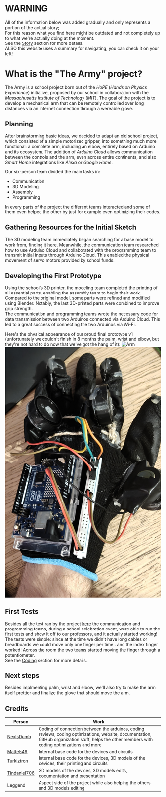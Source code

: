 # WARNING
All of the information below was added gradually and only represents a portion of the actual story;<br>
For this reason what you find here might be outdated and not completely up to what we're actually doing at the moment.<br>
See the [Story](./story.md) section for more details.<br>
ALSO this website uses a summary for navigating, you can check it on your left!

# What is the "The Army" project?
The Army is a school project born out of the _HoPE_ (_Hands on Physics Experience_) initiative, proposed by our school in collaboration with the _Massachusetts Institute of Technology_ (_MIT_). The goal of the project is to develop a mechanical arm that can be remotely controlled over long distances via an internet connection through a wereable glove.

## Planning
After brainstorming basic ideas, we decided to adapt an old school project, which consisted of a simple motorized gripper, into something much more functional: a complete arm, including an elbow, entirely based on Arduino and its ecosystem. The addition of _Arduino Cloud_ allows communication between the controls and the arm, even across entire continents, and also _Smart Home_ integrations like _Alexa_ or _Google Home_.

Our six-person team divided the main tasks in:
- Communication
- 3D Modeling
- Assembly
- Programming

In every parts of the project the different teams interacted and some of them even helped the other by just for example even optimizing their codes.

## Gathering Resources for the Initial Sketch
The 3D modeling team immediately began searching for a base model to work from, finding it [here](https://www.thingiverse.com/thing:2269115). Meanwhile, the communication team researched how to use Arduino Cloud and collaborated with the programming team to transmit initial inputs through Arduino Cloud. This enabled the physical movement of servo motors provided by school funds.

## Developing the First Prototype
Using the school's 3D printer, the modeling team completed the printing of all essential parts, enabling the assembly team to begin their work. Compared to the original model, some parts were refined and modified using Blender. Notably, the last 3D-printed parts were combined to improve grip strength.<br>
The communication and programming teams wrote the necessary code for data transmission between two Arduinos connected via Arduino Cloud. This led to a great success of connecting the two Arduinos via Wi-Fi.

Here's the physical appearance of our proud final prototype v1 (unfortunately we couldn't finish in 8 months the palm, wrist and elbow, but they're not hard to do now that we've got the hang of it):
![Arm](https://github.com/The-Army-Hope/RemoteArm/blob/main/source/v1/arm/circuit-up-all.jpg)
![Glove](https://github.com/The-Army-Hope/RemoteArm/blob/main/source/v1/glove/circuit-up.jpg)

## First Tests
Besides all the test ran by the project [here](https://github.com/The-Army-Hope/Arduino-Tests) the communication and programming teams, during a school celebration event, were able to run the first tests and show it off to our professors, and it actually started working!<br>
The tests were simple: since at the time we didn't have long cables or breadboards we could move only one finger per time.. and the index finger worked! Across the room the two teams started moving the finger through a potentiometer.<br>
See the [Coding](./coding.md) section for more details.

## Next steps
Besides implmenting palm, wrist and elbow, we'll also try to make the arm itself prettier and finalize the glove that should move the arm.

## Credits
| Person                                          | Work                                                                                                                                                                                           |
| ----------------------------------------------- | ---------------------------------------------------------------------------------------------------------------------------------------------------------------------------------------------- |
| [NexIsDumb](https://github.com/NexIsDumb)       | Coding of connection between the arduinos, coding reviews, coding optimizations, website, documentation, GitHub organization stuff, helps the other members with coding optimizations and more |
| [Matte549](https://github.com/Matte549)         | Internal base code for the devices and circuits                                                                                                                                                |
| [Turkiztron](https://github.com/turkiz-jpg)     | Internal base code for the devices, 3D models of the devices, their printing and circuits                                                                                                      |
| [Tindaniel706](https://github.com/Tindaniel706) | 3D models of the devices, 3D models edits, documentation and presentation                                                                                                                      |
| Leggend                                         | Aspect side of the project while also helping the others and 3D models editing                                                                                                                 |